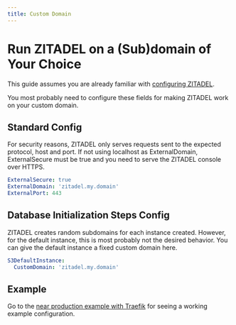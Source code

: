 ```yaml
---
title: Custom Domain
---
```


# Run ZITADEL on a (Sub)domain of Your Choice

This guide assumes you are already familiar with [configuring ZITADEL](./configure).

You most probably need to configure these fields for making ZITADEL work on your custom domain.

## Standard Config

For security reasons, ZITADEL only serves requests sent to the expected protocol, host and port.
If not using localhost as ExternalDomain, ExternalSecure must be true and you need to serve the ZITADEL console over HTTPS.

```yaml
ExternalSecure: true
ExternalDomain: 'zitadel.my.domain'
ExternalPort: 443
```

## Database Initialization Steps Config

ZITADEL creates random subdomains for each instance created.
However, for the default instance, this is most probably not the desired behavior.
You can give the default instance a fixed custom domain here.

```yaml
S3DefaultInstance:
  CustomDomain: 'zitadel.my.domain'
```

## Example

Go to the [near production example with Traefik](./near-production-example) for seeing a working example configuration.
